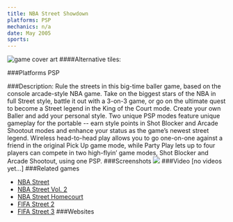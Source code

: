 ```yaml
---
title: NBA Street Showdown
platforms: PSP
mechanics: n/a
date: May 2005
sports: 
---
```

![game cover art](//images.igdb.com/igdb/image/upload/t_cover_big/ahiejudw2s4axkabr7xf.jpg "Logo Title Text 1")
####Alternative tiles:

###Platforms
PSP

###Description:
Rule the streets in this big-time baller game, based on the console arcade-style NBA game. Take on the biggest stars of the NBA in full Street style, battle it out with a 3-on-3 game, or go on the ultimate quest to become a Street legend in the King of the Court mode. Create your own Baller and add your personal style. Two unique PSP modes feature unique gameplay for the portable -- earn style points in Shot Blocker and Arcade Shootout modes and enhance your status as the game’s newest street legend. Wireless head-to-head play allows you to go one-on-one against a friend in the original Pick Up game mode, while Party Play lets up to four players can compete in two high-flyin’ game modes, Shot Blocker and Arcade Shootout, using one PSP.
###Screenshots
<a target="_blank" rel="noopener noreferrer" href="//images.igdb.com/igdb/image/upload/t_cover_big/uvit3b1ntktyzwpnzj7r.jpg"><img src="//images.igdb.com/igdb/image/upload/t_thumb/uvit3b1ntktyzwpnzj7r.jpg"/></a>
###Video
[no videos yet...]
###Related games
* [NBA Street](/games/nba-street-4035/)
* [NBA Street Vol. 2](/games/nba-street-vol-2-4036/)
* [NBA Street Homecourt](/games/nba-street-homecourt-7108/)
* [FIFA Street 2](/games/fifa-street-2-5833/)
* [FIFA Street 3](/games/fifa-street-3-7304/)
###Websites

